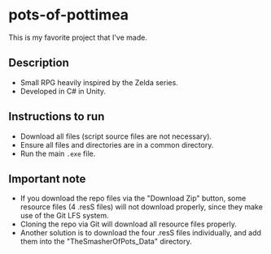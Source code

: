# pots-of-pottimea
This is my favorite project that I've made.
## Description
- Small RPG heavily inspired by the Zelda series.
- Developed in C# in Unity.
## Instructions to run
- Download all files (script source files are not necessary).
- Ensure all files and directories are in a common directory.
- Run the main ```.exe``` file.
## Important note
- If you download the repo files via the "Download Zip" button, some resource files (4 .resS files) will not download properly, since they make use of the Git LFS system.
- Cloning the repo via Git will download all resource files properly.
- Another solution is to download the four .resS files individually, and add them into the "TheSmasherOfPots_Data" directory.
